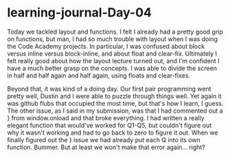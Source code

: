 # learning-journal-Day-04

Today we tackled layout and functions. I felt I already had a pretty good grip on functions, but man, I had so much trouble with layout when I was doing the Code Academy projects. In particular, I was confused about block versus inline versus block-inline, and about float and clear-fix. Ultimately I felt really good about how the layout lecture turned out, and I'm confident I have a much better grasp on the concepts. I was able to divide the screen in half and half again and half again, using floats and clear-fixes.

Beyond that, it was kind of a doing day. Our first pair programming went pretty well, Dustin and I were able to puzzle through things well. Yet again it was github flubs that occupied the most time, but that's how I learn, I guess. The other issue, as I said in my submission, was that I had commented out a } from window.onload and that broke everything. I had written a really elegant function that would've worked for Q1-Q5, but couldn't figure out why it wasn't working and had to go back to zero to figure it out. When we finally figured out the } issue we had already put each Q into its own function. Bummer. But at least we won't make that error again... right?

